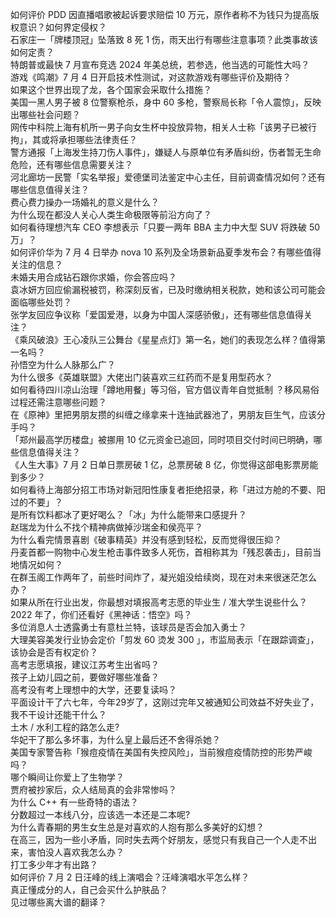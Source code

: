 如何评价 PDD 因直播唱歌被起诉要求赔偿 10 万元，原作者称不为钱只为提高版权意识？如何界定侵权？  
石家庄一「牌楼顶冠」坠落致 8 死 1 伤，雨天出行有哪些注意事项？此类事故该如何定责？  
特朗普或最快 7 月宣布竞选 2024 年美总统，若参选，他当选的可能性大吗？  
游戏《鸣潮》7 月 4 日开启技术性测试，对这款游戏有哪些评价及期待？  
如果这个世界出现了龙，各个国家会采取什么措施？  
美国一黑人男子被 8 位警察枪杀，身中 60 多枪，警察局长称「令人震惊」，反映出哪些社会问题？  
网传中科院上海有机所一男子向女生杯中投放异物，相关人士称「该男子已被行拘」，其或将承担哪些法律责任？  
警方通报「上海发生持刀伤人事件」，嫌疑人与原单位有矛盾纠纷，伤者暂无生命危险，还有哪些信息需要关注？  
河北廊坊一民警「实名举报」爱德堡司法鉴定中心主任，目前调查情况如何？还有哪些信息值得关注？  
费心费力操办一场婚礼的意义是什么？  
为什么现在都没人关心人类生命极限等前沿方向了？  
如何看待理想汽车 CEO 李想表示「只要一两年 BBA 主力中大型 SUV 将跌破 50 万」？  
如何评价华为 7 月 4 日举办 nova 10 系列及全场景新品夏季发布会？有哪些值得关注的信息？  
未婚夫用合成钻石跟你求婚，你会答应吗？  
袁冰妍方回应偷漏税被罚，称深刻反省，已及时缴纳相关税款，她和该公司可能会面临哪些处罚？  
张学友回应争议称「爱国爱港，以身为中国人深感骄傲」，还有哪些信息值得关注？  
《乘风破浪》王心凌队三公舞台《星星点灯》第一名，她们的表现怎么样？值得第一名吗？  
孙悟空为什么人脉那么广？  
为什么很多《英雄联盟》大佬出门装喜欢三红药而不是复用型药水？  
如何看待四川凉山治理「蹲地用餐」等习俗，官方倡议青年自觉抵制 ？移风易俗过程还需注意哪些问题？  
在《原神》里把男朋友攒的纠缠之缘拿来十连抽武器池了，男朋友巨生气，应该分手吗？  
「郑州最高学历楼盘」被挪用 10 亿元资金已追回，同时项目交付时间已明确，哪些信息值得关注？  
《人生大事》7 月 2 日单日票房破 1 亿，总票房破 8 亿，你觉得这部电影票房能到多少？  
如何看待上海部分招工市场对新冠阳性康复者拒绝招录，称「进过方舱的不要、阳过的不要」？  
是所有饮料都冰了更好喝么？「冰」为什么能带来口感提升？  
赵瑞龙为什么不找个精神病做掉沙瑞金和侯亮平？  
为什么看完情景喜剧《破事精英》并没有感到轻松，反而觉得很压抑？  
丹麦首都一购物中心发生枪击事件致多人死伤，首相称其为「残忍袭击」，目前当地情况如何？  
在群玉阁工作两年了，前些时间炸了，凝光姐没给续岗，现在对未来很迷茫怎么办？  
如果从所在行业出发，你最想对填报高考志愿的毕业生 / 准大学生说些什么？  
2022 年了，你们还看好《黑神话：悟空》吗？  
多位消息人士透露勇士有意杜兰特，该球员是否会加入勇士？  
大理美容美发行业协会定价「剪发 60 烫发 300 」，市监局表示「在跟踪调查」，该协会是否有权定价？  
高考志愿填报，建议江苏考生出省吗？  
孩子上幼儿园之前，要做好哪些准备？  
高考没有考上理想中的大学，还要复读吗？  
平面设计干了六七年，今年29岁了，这刚过完年又被通知公司效益不好失业了，我不干设计还能干什么？  
土木 / 水利工程的路怎么走?  
华妃干了那么多坏事，为什么皇上最后还不舍得杀她？  
美国专家警告称「猴痘疫情在美国有失控风险」，当前猴痘疫情防控的形势严峻吗？  
哪个瞬间让你爱上了生物学？  
贾府被抄家后，众人结局真的会非常惨吗？  
为什么 C++ 有一些奇特的语法？  
分数超过一本线八分，应该选一本还是二本呢?  
为什么青春期的男生女生总是对喜欢的人抱有那么多美好的幻想？  
在高三，因为一些小矛盾，同时失去两个好朋友，感觉只有我自己一个人走不出来，害怕没人喜欢我怎么办？  
打工多少年才有出路？  
如何评价 7 月 2 日汪峰的线上演唱会？汪峰演唱水平怎么样？  
真正懂成分的人，自己会买什么护肤品？  
见过哪些离大谱的翻译？  
